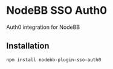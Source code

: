 # NodeBB SSO Auth0

Auth0 integration for NodeBB

## Installation

    npm install nodebb-plugin-sso-auth0
